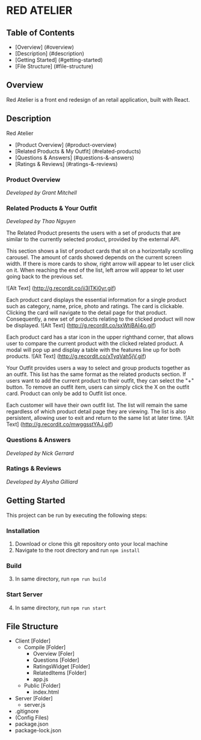 # RED ATELIER 

## Table of Contents
- [Overview] (#overview)
- [Description] (#description)
- [Getting Started] (#getting-started)
- [File Structure] (#file-structure)

## Overview
Red Atelier is a front end redesign of an retail application, built with React. 

## Description
Red Atelier 

- [Product Overview] (#product-overview)
- [Related Products & My Outfit] (#related-products)
- [Questions & Answers] (#questions-&-answers)
- [Ratings & Reviews] (#ratings-&-reviews)

### Product Overview
_Developed by Grant Mitchell_

### Related Products & Your Outfit
_Developed by Thao Nguyen_

The Related Product presents the users with a set of products that are similar to the currently selected product, provided by the external API. 

This section shows a list of product cards that sit on a horizontally scrolling carousel. The amount of cards showed depends on the current screen width. If there is more cards to show, right arrow will appear to let user click on it. When reaching the end of the list, left arrow will appear to let user going back to the previous set. 

![Alt Text] (http://g.recordit.co/ii3ITKi0yr.gif)

Each product card displays the essential information for a single product such as category, name, price, photo and ratings. The card is clickable. Clicking the card will navigate to the detail page for that product. Consequently, a new set of products relating to the clicked product will now be displayed. 
![Alt Text] (http://g.recordit.co/sxWtjBAI4o.gif)

Each product card has a star icon in the upper righthand corner, that allows user to compare the current product with the clicked related product. A modal will pop up and display a table with the features line up for both products. 
![Alt Text] (http://g.recordit.co/xTyqVah5jV.gif)


Your Outfit provides users a way to select and group products together as an outfit. This list has the same format as the related products section. If users want to add the current product to their outfit, they can select the "+" button. To remove an outfit item, users can simply click the X on the outfit card. Product can only be add to Outfit list once. 

Each customer will have their own outfit list. The list will remain the same regardless of which product detail page they are viewing. The list is also persistent, allowing user to exit and return to the same list at later time. 
![Alt Text] (http://g.recordit.co/mwggsstYAJ.gif)

### Questions & Answers
_Developed by Nick Gerrard_

### Ratings & Reviews
_Developed by Alysha Gilliard_

## Getting Started
This project can be run by executing the following steps:
### Installation 
1. Download or clone this git repository onto your local machine
2. Navigate to the root directory and run `npm install`

### Build
3. In same directory, run `npm run build`

### Start Server
4. In same directory, run `npm run start`

## File Structure
- Client [Folder]
    - Compile [Folder]
        - Overview [Foler]
        - Questions [Folder]
        - RatingsWidget [Folder]
        - RelatedItems [Folder]
        - app.js
    - Public [Folder]
        - index.html
- Server [Folder]
    - server.js
- .gitignore
- (Config Files)
- package.json
- package-lock.json

